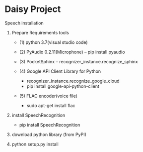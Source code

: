 # Daisy Project

Speech installation 

1.	Prepare Requirements tools

    * (1)	python 3.7(visual studio code)

    * (2)	PyAudio 0.2.11(Microphone) 
        – pip install pyaudio
    
    * (3)	PocketSphinx 
        – recognizer_instance.recognize_sphinx
    
    * (4)	Google API Client Library for Python 
        - recognizer_instance.recognize_google_cloud
        - pip install google-api-python-client
    
    * (5) FLAC encoder(voice file)
        - sudo apt-get install flac

2. install SpeechRecognition 

    - pip install SpeechRecognition

3. download python library (from PyPI)

4. python setup.py install
